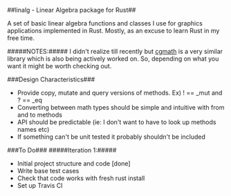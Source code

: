##linalg - Linear Algebra package for Rust##

A set of basic linear algebra functions and classes I use for graphics applications
implemented in Rust.  Mostly, as an excuse to learn Rust in my free time.

#####NOTES:##### 
I didn't realize till recently but [cgmath](https://github.com/bjz/cgmath-rs) is a very similar library which is also being actively worked on.
So, depending on what you want it might be worth checking out.

###Design Characteristics###
* Provide copy, mutate and query versions of methods. Ex) <name>! == <name>_mut and <name>? == <name>_eq
* Converting between math types should be simple and intuitive with from and to methods
* API should be predictable (ie: I don't want to have to look up methods names etc)
* If something can't be unit tested it probably shouldn't be included

###To Do###
#####Iteration 1:#####
* Initial project structure and code [done]
* Write base test cases
* Check that code works with fresh rust install
* Set up Travis CI
